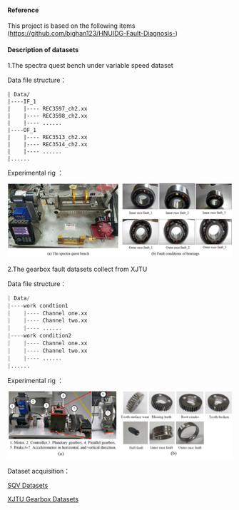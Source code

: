 #### Reference

This project is based on the following items
(https://github.com/bighan123/HNUIDG-Fault-Diagnosis-)

#### Description of datasets

1.The spectra quest bench under variable speed dataset

Data file structure：

```
| Data/
|----IF_1
|    |---- REC3597_ch2.xx
|    |---- REC3598_ch2.xx
|    |---- ......
|----OF_1
|    |---- REC3513_ch2.xx
|    |---- REC3514_ch2.xx
|    |---- ......
|......
```

Experimental rig ：

![Test rig of SQV datase](https://github.com/ZHANG-JiXiang/Lightweight-Transformer-for-fault-diagnosis/blob/main/png/SQV.jpg)

2.The gearbox fault datasets collect from XJTU

Data file structure：

```python
| Data/
|----work condtion1
|    |---- Channel one.xx
|    |---- Channel two.xx
|    |---- ......
|----work condition2
|    |---- Channel one.xx
|    |---- Channel two.xx
|    |---- ......
|......
```

Experimental rig ：

![Test rig of XJTU gearbox dataset](https://github.com/ZHANG-JiXiang/Lightweight-Transformer-for-fault-diagnosis/blob/main/png/Figure_XJTUGearbox.jpg)



Dataset acquisition：

[SQV Datasets](https://drive.google.com/drive/folders/1nEuflCwTMatbI2j14tyZi9VElavYTrAX?usp=drive_link)

[XJTU Gearbox Datasets](https://drive.google.com/drive/folders/1ejGZu9oeL1D9nKN07Q7z72O8eFrWQTay)



